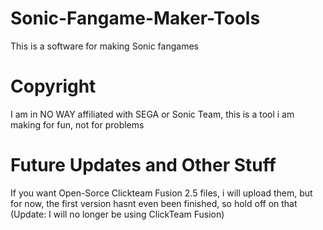 # Sonic-Fangame-Maker-Tools
This is a software for making Sonic fangames
# Copyright
I am in NO WAY affiliated with SEGA or Sonic Team, this is a tool i am making for fun, not for problems
# Future Updates and Other Stuff
If you want Open-Sorce Clickteam Fusion 2.5 files, i will upload them, but for now, the first version hasnt even been finished, so hold off on that (Update: I will no longer be using ClickTeam Fusion)
